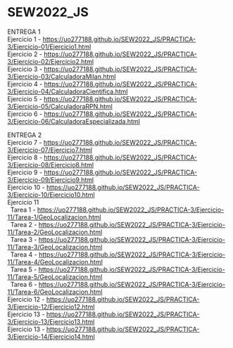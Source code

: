 # SEW2022_JS<br />
ENTREGA 1<br />
Ejercicio 1 - https://uo277188.github.io/SEW2022_JS/PRACTICA-3/Ejercicio-01/Ejercicio1.html<br />
Ejercicio 2 - https://uo277188.github.io/SEW2022_JS/PRACTICA-3/Ejercicio-02/Ejercicio2.html<br />
Ejercicio 3 - https://uo277188.github.io/SEW2022_JS/PRACTICA-3/Ejercicio-03/CalculadoraMilan.html<br />
Ejercicio 4 - https://uo277188.github.io/SEW2022_JS/PRACTICA-3/Ejercicio-04/CalculadoraCientifica.html<br />
Ejercicio 5 - https://uo277188.github.io/SEW2022_JS/PRACTICA-3/Ejercicio-05/CalculadoraRPN.html<br />
Ejercicio 6 - https://uo277188.github.io/SEW2022_JS/PRACTICA-3/Ejercicio-06/CalculadoraEspecializada.html<br />

ENTREGA 2<br />
Ejercicio 7 - https://uo277188.github.io/SEW2022_JS/PRACTICA-3/Ejercicio-07/Ejercicio7.html<br />
Ejercicio 8 - https://uo277188.github.io/SEW2022_JS/PRACTICA-3/Ejercicio-08/Ejercicio8.html<br />
Ejercicio 9 - https://uo277188.github.io/SEW2022_JS/PRACTICA-3/Ejercicio-09/Ejercicio9.html<br />
Ejercicio 10 - https://uo277188.github.io/SEW2022_JS/PRACTICA-3/Ejercicio-10/Ejercicio10.html<br />
Ejercicio 11<br />
&ensp;Tarea 1 - https://uo277188.github.io/SEW2022_JS/PRACTICA-3/Ejercicio-11/Tarea-1/GeoLocalizacion.html<br />
&ensp;Tarea 2 - https://uo277188.github.io/SEW2022_JS/PRACTICA-3/Ejercicio-11/Tarea-2/GeoLocalizacion.html<br />
&ensp;Tarea 3 - https://uo277188.github.io/SEW2022_JS/PRACTICA-3/Ejercicio-11/Tarea-3/GeoLocalizacion.html<br />
&ensp;Tarea 4 - https://uo277188.github.io/SEW2022_JS/PRACTICA-3/Ejercicio-11/Tarea-4/GeoLocalizacion.html<br />
&ensp;Tarea 5 - https://uo277188.github.io/SEW2022_JS/PRACTICA-3/Ejercicio-11/Tarea-5/GeoLocalizacion.html<br />
&ensp;Tarea 6 - https://uo277188.github.io/SEW2022_JS/PRACTICA-3/Ejercicio-11/Tarea-6/GeoLocalizacion.html<br />
Ejercicio 12 - https://uo277188.github.io/SEW2022_JS/PRACTICA-3/Ejercicio-12/Ejercicio12.html<br />
Ejercicio 13 - https://uo277188.github.io/SEW2022_JS/PRACTICA-3/Ejercicio-13/Ejercicio13.html<br />
Ejercicio 13 - https://uo277188.github.io/SEW2022_JS/PRACTICA-3/Ejercicio-14/Ejercicio14.html<br />
